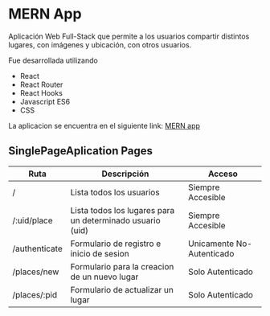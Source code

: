 # MERN App
Aplicación Web Full-Stack que permite a los usuarios compartir distintos lugares, con imágenes y ubicación, con otros usuarios.

Fue desarrollada utilizando

* React
* React Router
* React Hooks
* Javascript ES6
* CSS


La aplicacion se encuentra en el siguiente link: 
[MERN app](https://mern-app-frontend-eight.vercel.app/)

## SinglePageAplication Pages

| Ruta | Descripción | Acceso |
| --- | --- | --- |
| / | Lista todos los usuarios | Siempre Accesible |
| /:uid/place | Lista todos los lugares para un determinado usuario (uid) | Siempre Accesible |
| /authenticate | Formulario de registro e inicio de sesion | Unicamente No-Autenticado |
| /places/new | Formulario para la creacion de un nuevo lugar | Solo Autenticado |
| /places/:pid | Formulario de actualizar un lugar | Solo Autenticado |
